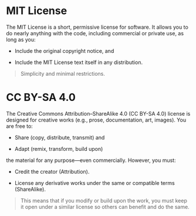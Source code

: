 # MIT License

The MIT License is a short, permissive license for software. It allows you to do nearly anything with the code, including commercial or private use, as long as you:

- Include the original copyright notice, and

- Include the MIT License text itself in any distribution.

> Simplicity and minimal restrictions.

# CC BY-SA 4.0

The Creative Commons Attribution–ShareAlike 4.0 (CC BY-SA 4.0) license is designed for creative works (e.g., prose, documentation, art, images). You are free to:

- Share (copy, distribute, transmit) and

- Adapt (remix, transform, build upon)

the material for any purpose—even commercially. However, you must:

- Credit the creator (Attribution).

- License any derivative works under the same or compatible terms (ShareAlike).

> This means that if you modify or build upon the work, you must keep it open under a similar license so others can benefit and do the same.
